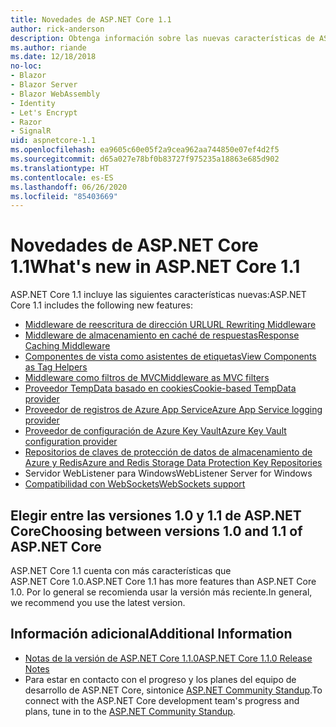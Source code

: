 ```yaml
---
title: Novedades de ASP.NET Core 1.1
author: rick-anderson
description: Obtenga información sobre las nuevas características de ASP.NET Core 1.1.
ms.author: riande
ms.date: 12/18/2018
no-loc:
- Blazor
- Blazor Server
- Blazor WebAssembly
- Identity
- Let's Encrypt
- Razor
- SignalR
uid: aspnetcore-1.1
ms.openlocfilehash: ea9605c60e05f2a9cea962aa744850e07ef4d2f5
ms.sourcegitcommit: d65a027e78bf0b83727f975235a18863e685d902
ms.translationtype: HT
ms.contentlocale: es-ES
ms.lasthandoff: 06/26/2020
ms.locfileid: "85403669"
---
```

# <a name="whats-new-in-aspnet-core-11"></a><span data-ttu-id="0db14-103">Novedades de ASP.NET Core 1.1</span><span class="sxs-lookup"><span data-stu-id="0db14-103">What's new in ASP.NET Core 1.1</span></span>

<span data-ttu-id="0db14-104">ASP.NET Core 1.1 incluye las siguientes características nuevas:</span><span class="sxs-lookup"><span data-stu-id="0db14-104">ASP.NET Core 1.1 includes the following new features:</span></span>

- [<span data-ttu-id="0db14-105">Middleware de reescritura de dirección URL</span><span class="sxs-lookup"><span data-stu-id="0db14-105">URL Rewriting Middleware</span></span>](xref:fundamentals/url-rewriting)
- [<span data-ttu-id="0db14-106">Middleware de almacenamiento en caché de respuestas</span><span class="sxs-lookup"><span data-stu-id="0db14-106">Response Caching Middleware</span></span>](xref:performance/caching/middleware)
- [<span data-ttu-id="0db14-107">Componentes de vista como asistentes de etiquetas</span><span class="sxs-lookup"><span data-stu-id="0db14-107">View Components as Tag Helpers</span></span>](xref:mvc/views/view-components#invoking-a-view-component-as-a-tag-helper)
- [<span data-ttu-id="0db14-108">Middleware como filtros de MVC</span><span class="sxs-lookup"><span data-stu-id="0db14-108">Middleware as MVC filters</span></span>](xref:mvc/controllers/filters#using-middleware-in-the-filter-pipeline)
- [<span data-ttu-id="0db14-109">Proveedor TempData basado en cookies</span><span class="sxs-lookup"><span data-stu-id="0db14-109">Cookie-based TempData provider</span></span>](xref:fundamentals/app-state#tempdata)
- [<span data-ttu-id="0db14-110">Proveedor de registros de Azure App Service</span><span class="sxs-lookup"><span data-stu-id="0db14-110">Azure App Service logging provider</span></span>](xref:fundamentals/logging/index#azure-app-service-provider)
- [<span data-ttu-id="0db14-111">Proveedor de configuración de Azure Key Vault</span><span class="sxs-lookup"><span data-stu-id="0db14-111">Azure Key Vault configuration provider</span></span>](xref:security/key-vault-configuration)
- [<span data-ttu-id="0db14-112">Repositorios de claves de protección de datos de almacenamiento de Azure y Redis</span><span class="sxs-lookup"><span data-stu-id="0db14-112">Azure and Redis Storage Data Protection Key Repositories</span></span>](xref:security/data-protection/implementation/key-storage-providers)
- <span data-ttu-id="0db14-113">Servidor WebListener para Windows</span><span class="sxs-lookup"><span data-stu-id="0db14-113">WebListener Server for Windows</span></span>
- [<span data-ttu-id="0db14-114">Compatibilidad con WebSockets</span><span class="sxs-lookup"><span data-stu-id="0db14-114">WebSockets support</span></span>](xref:fundamentals/websockets)

## <a name="choosing-between-versions-10-and-11-of-aspnet-core"></a><span data-ttu-id="0db14-115">Elegir entre las versiones 1.0 y 1.1 de ASP.NET Core</span><span class="sxs-lookup"><span data-stu-id="0db14-115">Choosing between versions 1.0 and 1.1 of ASP.NET Core</span></span>

<span data-ttu-id="0db14-116">ASP.NET Core 1.1 cuenta con más características que ASP.NET Core 1.0.</span><span class="sxs-lookup"><span data-stu-id="0db14-116">ASP.NET Core 1.1 has more features than ASP.NET Core 1.0.</span></span> <span data-ttu-id="0db14-117">Por lo general se recomienda usar la versión más reciente.</span><span class="sxs-lookup"><span data-stu-id="0db14-117">In general, we recommend you use the latest version.</span></span>

## <a name="additional-information"></a><span data-ttu-id="0db14-118">Información adicional</span><span class="sxs-lookup"><span data-stu-id="0db14-118">Additional Information</span></span>

- [<span data-ttu-id="0db14-119">Notas de la versión de ASP.NET Core 1.1.0</span><span class="sxs-lookup"><span data-stu-id="0db14-119">ASP.NET Core 1.1.0 Release Notes</span></span>](https://github.com/dotnet/aspnetcore/releases/tag/1.1.0)
- <span data-ttu-id="0db14-120">Para estar en contacto con el progreso y los planes del equipo de desarrollo de ASP.NET Core, sintonice [ASP.NET Community Standup](https://live.asp.net/).</span><span class="sxs-lookup"><span data-stu-id="0db14-120">To connect with the ASP.NET Core development team's progress and plans, tune in to the [ASP.NET Community Standup](https://live.asp.net/).</span></span>
